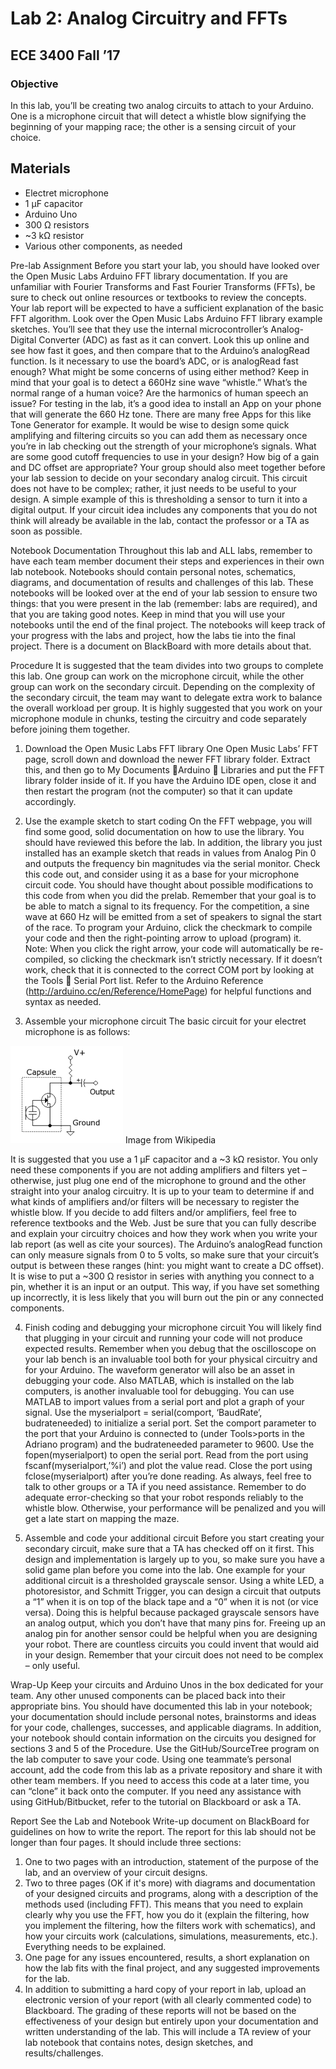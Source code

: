 # Lab 2: Analog Circuitry and FFTs
## ECE 3400 Fall ’17

### Objective
In this lab, you’ll be creating two analog circuits to attach to your Arduino. One is a microphone circuit that will detect a whistle blow signifying the beginning of your mapping race; the other is a sensing circuit of your choice.

## Materials
- Electret microphone
- 1 µF capacitor
- Arduino Uno
- 300 Ω resistors
- ~3 kΩ resistor
- Various other components, as needed

Pre-lab Assignment
Before you start your lab, you should have looked over the Open Music Labs Arduino FFT library documentation. If you are unfamiliar with Fourier Transforms and Fast Fourier Transforms (FFTs), be sure to check out online resources or textbooks to review the concepts. Your lab report will be expected to have a sufficient explanation of the basic FFT algorithm.
Look over the Open Music Labs Arduino FFT library example sketches. You’ll see that they use the internal microcontroller’s Analog-Digital Converter (ADC) as fast as it can convert. Look this up online and see how fast it goes, and then compare that to the Arduino’s analogRead function. Is it necessary to use the board’s ADC, or is analogRead fast enough? What might be some concerns of using either method? Keep in mind that your goal is to detect a 660Hz sine wave “whistle.” What’s the normal range of a human voice? Are the harmonics of human speech an issue?
For testing in the lab, it’s a good idea to install an App on your phone that will generate the 660 Hz tone. There are many free Apps for this like Tone Generator for example.
It would be wise to design some quick amplifying and filtering circuits so you can add them as necessary once you’re in lab checking out the strength of your microphone’s signals. What are some good cutoff frequencies to use in your design? How big of a gain and DC offset are appropriate?
Your group should also meet together before your lab session to decide on your secondary analog circuit. This circuit does not have to be complex; rather, it just needs to be useful to your design. A simple example of this is thresholding a sensor to turn it into a digital output. If your circuit idea includes any components that you do not think will already be available in the lab, contact the professor or a TA as soon as possible.

Notebook Documentation
Throughout this lab and ALL labs, remember to have each team member document their steps and experiences in their own lab notebook. Notebooks should contain personal notes, schematics, diagrams, and documentation of results and challenges of this lab. These notebooks will be looked over at the end of your lab session to ensure two things: that you were present in the lab (remember: labs are required), and that you are taking good notes. Keep in mind that you will use your notebooks until the end of the final project. The notebooks will keep track of your progress with the labs and project, how the labs tie into the final project. There is a document on BlackBoard with more details about that.

Procedure
It is suggested that the team divides into two groups to complete this lab. One group can work on the microphone circuit, while the other group can work on the secondary circuit. Depending on the complexity of the secondary circuit, the team may want to delegate extra work to balance the overall workload per group. It is highly suggested that you work on your microphone module in chunks, testing the circuitry and code separately before joining them together.

1. Download the Open Music Labs FFT library
One Open Music Labs’ FFT page, scroll down and download the newer FFT library folder. Extract this, and then go to My Documents Arduino  Libraries and put the FFT library folder inside of it. If you have the Arduino IDE open, close it and then restart the program (not the computer) so that it can update accordingly.

2. Use the example sketch to start coding
On the FFT webpage, you will find some good, solid documentation on how to use the library. You should have reviewed this before the lab. In addition, the library you just installed has an example sketch that reads in values from Analog Pin 0 and outputs the frequency bin magnitudes via the serial monitor. Check this code out, and consider using it as a base for your microphone circuit code. You should have thought about possible modifications to this code from when you did the prelab. Remember that your goal is to be able to match a signal to its frequency. For the competition, a sine wave at 660 Hz will be emitted from a set of speakers to signal the start of the race.
To program your Arduino, click the checkmark to compile your code and then the right-pointing arrow to upload (program) it. Note: When you click the right arrow, your code will automatically be re-compiled, so clicking the checkmark isn’t strictly necessary. If it doesn’t work, check that it is connected to the correct COM port by looking at the Tools  Serial Port list.
Refer to the Arduino Reference (http://arduino.cc/en/Reference/HomePage) for helpful functions and syntax as needed.

3. Assemble your microphone circuit
The basic circuit for your electret microphone is as follows:

![Fig. 1](images/lab2_fig1.png)
Image from Wikipedia

It is suggested that you use a 1 µF capacitor and a ~3 kΩ resistor. You only need these components if you are not adding amplifiers and filters yet – otherwise, just plug one end of the microphone to ground and the other straight into your analog circuitry. It is up to your team to determine if and what kinds of amplifiers and/or filters will be necessary to register the whistle blow. If you decide to add filters and/or amplifiers, feel free to reference textbooks and the Web. Just be sure that you can fully describe and explain your circuitry choices and how they work when you write your lab report (as well as cite your sources).
The Arduino’s analogRead function can only measure signals from 0 to 5 volts, so make sure that your circuit’s output is between these ranges (hint: you might want to create a DC offset).
It is wise to put a ~300 Ω resistor in series with anything you connect to a pin, whether it is an input or an output. This way, if you have set something up incorrectly, it is less likely that you will burn out the pin or any connected components.

4. Finish coding and debugging your microphone circuit
You will likely find that plugging in your circuit and running your code will not produce expected results. Remember when you debug that the oscilloscope on your lab bench is an invaluable tool both for your physical circuitry and for your Arduino. The waveform generator will also be an asset in debugging your code.
Also MATLAB, which is installed on the lab computers, is another invaluable tool for debugging. You can use MATLAB to import values from a serial port and plot a graph of your signal. Use the myserialport = serial(comport, ‘BaudRate’, budrateneeded) to initialize a serial port. Set the comport parameter to the port that your Arduino is connected to (under Tools>ports in the Adriano program) and the budrateneeded parameter to 9600. Use the fopen(myserialport) to open the serial port. Read from the port using fscanf(myserialport,’%i’) and plot the value read. Close the port using fclose(myserialport) after you’re done reading.
As always, feel free to talk to other groups or a TA if you need assistance.
Remember to do adequate error-checking so that your robot responds reliably to the whistle blow. Otherwise, your performance will be penalized and you will get a late start on mapping the maze.

5. Assemble and code your additional circuit
Before you start creating your secondary circuit, make sure that a TA has checked off on it first. This design and implementation is largely up to you, so make sure you have a solid game plan before you come into the lab.
One example for your additional circuit is a thresholded grayscale sensor. Using a white LED, a photoresistor, and Schmitt Trigger, you can design a circuit that outputs a “1” when it is on top of the black tape and a “0” when it is not (or vice versa). Doing this is helpful because packaged grayscale sensors have an analog output, which you don’t have that many pins for. Freeing up an analog pin for another sensor could be helpful when you are designing your robot.
There are countless circuits you could invent that would aid in your design. Remember that your circuit does not need to be complex – only useful.

Wrap-Up
Keep your circuits and Arduino Unos in the box dedicated for your team. Any other unused components can be placed back into their appropriate bins.
You should have documented this lab in your notebook; your documentation should include personal notes, brainstorms and ideas for your code, challenges, successes, and applicable diagrams. In addition, your notebook should contain information on the circuits you designed for sections 3 and 5 of the Procedure.
Use the GitHub/SourceTree program on the lab computer to save your code. Using one teammate’s personal account, add the code from this lab as a private repository and share it with other team members. If you need to access this code at a later time, you can “clone” it back onto the computer. If you need any assistance with using GitHub/Bitbucket, refer to the tutorial on Blackboard or ask a TA.

Report
See the Lab and Notebook Write-up document on BlackBoard for guidelines on how to write the report.
The report for this lab should not be longer than four pages. It should include three sections:
1. One to two pages with an introduction, statement of the purpose of the lab, and an overview of your circuit designs.
2. Two to three pages (OK if it's more) with diagrams and documentation of your designed circuits and programs, along with a description of the methods used (including FFT). This means that you need to explain clearly why you use the FFT, how you do it (explain the filtering, how you implement the filtering, how the filters work with schematics), and how your circuits work (calculations, simulations, measurements, etc.). Everything needs to be explained.
3. One page for any issues encountered, results, a short explanation on how the lab fits with the final project, and any suggested improvements for the lab.
4. In addition to submitting a hard copy of your report in lab, upload an electronic version of your report (with all clearly commented code) to Blackboard.
The grading of these reports will not be based on the effectiveness of your design but entirely upon your documentation and written understanding of the lab. This will include a TA review of your lab notebook that contains notes, design sketches, and results/challenges.
